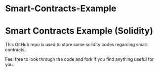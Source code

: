 # Smart-Contracts-Example

<h1>Smart Contracts Example (Solidity)</h1>
<p>This GitHub repo is used to store some solidity codes regarding smart contracts.</p>
<p>Feel free to look through the code and fork if you find anything useful for you.</p>
